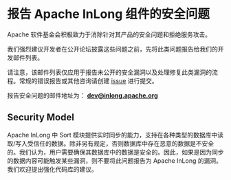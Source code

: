 # 报告 Apache InLong 组件的安全问题

Apache 软件基金会积极致力于消除针对其产品的安全问题和拒绝服务攻击。

我们强烈建议开发者在公开论坛披露这些问题之前，先将此类问题报告给我们的开发邮件列表。

请注意，该邮件列表仅应用于报告未公开的安全漏洞以及处理修复此类漏洞的流程。常规的错误报告或其他咨询请创建 [issue](https://github.com/apache/inlong/issues) 进行提交。

报告安全问题的邮件地址为：
**dev@inlong.apache.org**

## Security Model

Apache InLong 中 Sort 模块提供实时同步的能力，支持在各种类型的数据库中读取/写入受信任的数据。除非另有规定，否则数据库中存在恶意的数据是不安全的。我们认为，用户需要确保其数据库中的数据是安全的。因此，如果是因为同步的数据内容可能触发某些漏洞，则不要将此问题报告为 Apache InLong 的漏洞。我们欢迎提出强化代码库的建议。

